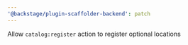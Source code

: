 ```yaml
---
'@backstage/plugin-scaffolder-backend': patch
---
```


Allow `catalog:register` action to register optional locations

